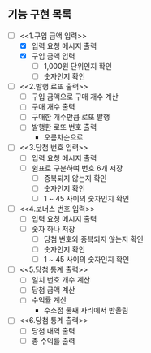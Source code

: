 ## 기능 구현 목록
- [ ] <<1.구입 금액 입력>>
    - [x] 입력 요청 메시지 출력
    - [x] 구입 금액 입력
        - [ ] 1,000원 단위인지 확인
        - [ ] 숫자인지 확인

- [ ] <<2.발행 로또 출력>>
    - [ ] 구입 금액으로 구매 개수 계산
    - [ ] 구매 개수 출력
    - [ ] 구매한 개수만큼 로또 발행
    - [ ] 발행한 로또 번호 출력
        - 오름차순으로
- [ ] <<3.당첨 번호 입력>>
    - [ ] 입력 요청 메시지 출력
    - [ ] 쉼표로 구분하여 번호 6개 저장
        - [ ] 중복되지 않는지 확인
        - [ ] 숫자인지 확인
        - [ ] 1 ~ 45 사이의 숫자인지 확인
- [ ] <<4.보너스 번호 입력>>
    - [ ] 입력 요청 메시지 출력
    - [ ] 숫자 하나 저장
        - [ ] 당첨 번호와 중복되지 않는지 확인
        - [ ] 숫자인지 확인
        - [ ] 1 ~ 45 사이의 숫자인지 확인
- [ ] <<5.당첨 통계 출력>>
    - [ ] 일치 번호 개수 계산
    - [ ] 당첨 금액 계산
    - [ ] 수익률 계산
        - 수소점 둘째 자리에서 반올림
- [ ] <<6.당첨 통계 출력>>
    - [ ] 당첨 내역 출력
    - [ ] 총 수익률 출력
